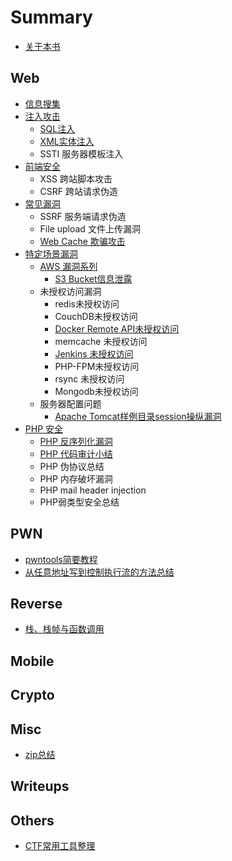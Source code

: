 # Summary

* [关于本书](README.md)

## Web

* [信息搜集](web/xin-xi-sou-ji.md)
* [注入攻击](web/zhu-ru.md)
  * [SQL注入](web/zhu-ru/sqlzhu-ru.md)
  * [XML实体注入](web/zhu-ru/xmlshi-ti-zhu-ru.md)
  * SSTI 服务器模板注入
* [前端安全](web/qian-duan-an-quan.md)
  * XSS 跨站脚本攻击
  * CSRF 跨站请求伪造
* [常见漏洞](web/fu-wu-qi-duan-lou-dong.md)
  * SSRF 服务端请求伪造
  * File upload 文件上传漏洞
  * [Web Cache 欺骗攻击](web/fu-wu-qi-duan-lou-dong/web-cache-qi-pian-gong-ji.md)
* [特定场景漏洞](web/qi-ta-lou-dong.md)
  * [AWS 漏洞系列](web/qi-ta-lou-dong/aws-lou-dong-xi-lie.md)
    * [S3 Bucket信息泄露](web/qi-ta-lou-dong/aws-lou-dong-xi-lie/s3-bucketxin-xi-xie-lu.md)
  * 未授权访问漏洞
    * redis未授权访问
    * CouchDB未授权访问
    * [Docker Remote API未授权访问](web/qi-ta-lou-dong/docker-remote-apiwei-shou-quan-fang-wen-lou-dong.md)
    * memcache 未授权访问
    * [Jenkins 未授权访问](web/qi-ta-lou-dong/jenkins-wei-shou-quan-fang-wen-lou-dong.md)
    * PHP-FPM未授权访问
    * rsync 未授权访问
    * Mongodb未授权访问
  * 服务器配置问题
    * [Apache Tomcat样例目录session操纵漏洞](web/qi-ta-lou-dong/apache-tomcatyang-li-mu-lu-session-cao-zong-lou-dong.md)
* [PHP 安全](web/php-an-quan.md)
  * [PHP 反序列化漏洞](web/php-an-quan/php-fan-xu-lie-hua-lou-dong.md)
  * [PHP 代码审计小结](web/php-an-quan/php-dai-ma-shen-ji-xiao-jie.md)
  * PHP 伪协议总结
  * PHP 内存破坏漏洞
  * PHP mail header injection
  * PHP弱类型安全总结

## PWN

* [pwntools简要教程](pwn/pwntoolsjian-yao-jiao-cheng.md)
* [从任意地址写到控制执行流的方法总结](pwn/cong-ren-yi-di-zhi-xie-dao-kong-zhi-zhi-xing-liu-de-fang-fa-zong-jie.md)

## Reverse

* [栈、栈帧与函数调用](pwn/zhan-3001-zhan-zheng-yu-han-shu-diao-yong.md)

## Mobile

## Crypto

## Misc

* [zip总结](misc/zipzong-jie.md)

## Writeups

## Others

* [CTF常用工具整理](others/ctfchang-yong-gong-ju-zheng-li.md)


